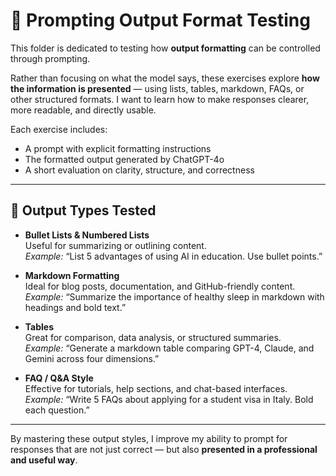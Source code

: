 # 📄 Prompting Output Format Testing

This folder is dedicated to testing how **output formatting** can be controlled through prompting.

Rather than focusing on what the model says, these exercises explore **how the information is presented** — using lists, tables, markdown, FAQs, or other structured formats. I want to learn how to make responses clearer, more readable, and directly usable.

Each exercise includes:

- A prompt with explicit formatting instructions
- The formatted output generated by ChatGPT-4o
- A short evaluation on clarity, structure, and correctness

---

## 🎯 Output Types Tested

- **Bullet Lists & Numbered Lists**  
  Useful for summarizing or outlining content.  
  _Example:_ “List 5 advantages of using AI in education. Use bullet points.”

- **Markdown Formatting**  
  Ideal for blog posts, documentation, and GitHub-friendly content.  
  _Example:_ “Summarize the importance of healthy sleep in markdown with headings and bold text.”

- **Tables**  
  Great for comparison, data analysis, or structured summaries.  
  _Example:_ “Generate a markdown table comparing GPT-4, Claude, and Gemini across four dimensions.”

- **FAQ / Q&A Style**  
  Effective for tutorials, help sections, and chat-based interfaces.  
  _Example:_ “Write 5 FAQs about applying for a student visa in Italy. Bold each question.”

---

By mastering these output styles, I improve my ability to prompt for responses that are not just correct — but also **presented in a professional and useful way**.
